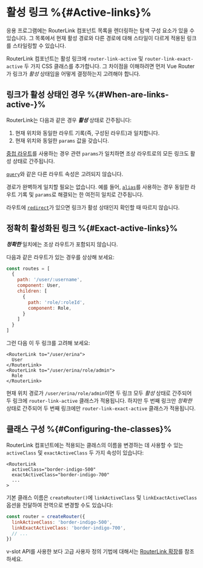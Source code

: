# 활성 링크 %{#Active-links}%

응용 프로그램에는 RouterLink 컴포넌트 목록을 렌더링하는 탐색 구성 요소가 있을 수 있습니다. 그 목록에서 현재 활성 경로와 다른 경로에 대해 스타일이 다르게 적용된 링크를 스타일링할 수 있습니다.

RouterLink 컴포넌트는 활성 링크에 `router-link-active` 및 `router-link-exact-active` 두 가지 CSS 클래스를 추가합니다. 그 차이점을 이해하려면 먼저 Vue Router가 링크가 _활성_ 상태임을 어떻게 결정하는지 고려해야 합니다.

## 링크가 활성 상태인 경우 %{#When-are-links-active-}%

RouterLink는 다음과 같은 경우 ***활성*** 상태로 간주됩니다:

1. 현재 위치와 동일한 라우트 기록(즉, 구성된 라우트)과 일치합니다.
2. 현재 위치와 동일한 `params` 값을 갖습니다.

[중첩 라우트](./nested-routes)를 사용하는 경우 관련 `params`가 일치하면 조상 라우트로의 모든 링크도 활성 상태로 간주됩니다.

[`query`](../../api/interfaces/RouteLocationNormalized#query)와 같은 다른 라우트 속성은 고려되지 않습니다.

경로가 완벽하게 일치할 필요는 없습니다. 예를 들어, [`alias`](./redirect-and-alias#Alias)를 사용하는 경우 동일한 라우트 기록 및 `params`로 해결되는 한 여전히 일치로 간주됩니다.

라우트에 [`redirect`](./redirect-and-alias#Redirect)가 있으면 링크가 활성 상태인지 확인할 때 따르지 않습니다.

## 정확히 활성화된 링크 %{#Exact-active-links}%

***정확한*** 일치에는 조상 라우트가 포함되지 않습니다.

다음과 같은 라우트가 있는 경우를 상상해 보세요:

```js
const routes = [
  {
    path: '/user/:username',
    component: User,
    children: [
      {
        path: 'role/:roleId',
        component: Role,
      }
    ]
  }
]
```

그런 다음 이 두 링크를 고려해 보세요:

```vue-html
<RouterLink to="/user/erina">
  User
</RouterLink>
<RouterLink to="/user/erina/role/admin">
  Role
</RouterLink>
```

현재 위치 경로가 `/user/erina/role/admin`이면 두 링크 모두 _활성_ 상태로 간주되어 두 링크에 `router-link-active` 클래스가 적용됩니다. 하지만 두 번째 링크만 _정확한_ 상태로 간주되어 두 번째 링크에만 `router-link-exact-active` 클래스가 적용됩니다.

## 클래스 구성 %{#Configuring-the-classes}%

RouterLink 컴포넌트에는 적용되는 클래스의 이름을 변경하는 데 사용할 수 있는 `activeClass` 및 `exactActiveClass` 두 가지 속성이 있습니다:

```vue-html
<RouterLink
  activeClass="border-indigo-500"
  exactActiveClass="border-indigo-700"
  ...
>
```

기본 클래스 이름은 `createRouter()`에 `linkActiveClass` 및 `linkExactActiveClass` 옵션을 전달하여 전역으로 변경할 수도 있습니다:

```js
const router = createRouter({
  linkActiveClass: 'border-indigo-500',
  linkExactActiveClass: 'border-indigo-700',
  // ...
})
```

v-slot API를 사용한 보다 고급 사용자 정의 기법에 대해서는 [RouterLink 확장](../advanced/extending-router-link)를 참조하세요.
